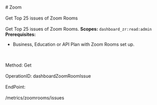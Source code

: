 <br>#     Zoom</br>
<br>Get Top 25 issues of Zoom Rooms</br>
<br>Get Top 25 issues of Zoom Rooms.
**Scopes:** `dashboard_zr:read:admin` 
**Prerequisites:**
* Business, Education or API Plan with Zoom Rooms set up.

</br>
<br>Method: Get</br>
<br>OperationID: dashboardZoomRoomIssue</br>
<br>EndPoint:</br>
<br>/metrics/zoomrooms/issues</br>
